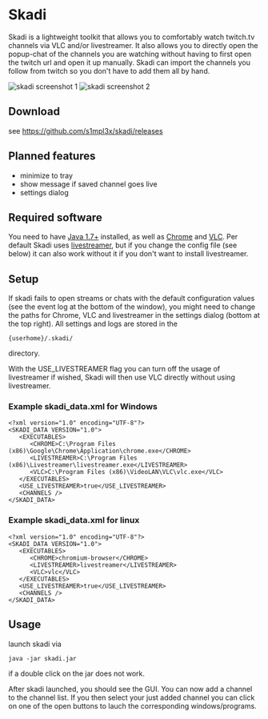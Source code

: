 Skadi
=====
Skadi is a lightweight toolkit that allows you to comfortably watch twitch.tv channels via VLC and/or livestreamer. It also allows you to directly open the popup-chat of the channels you are watching without having to first open the twitch url and open it up manually. Skadi can import the channels you follow from twitch so you don't have to add them all by hand.

![skadi screenshot 1](https://i.imgur.com/sjdQQs4.png "Skadi screenshot")
![skadi screenshot 2](https://i.imgur.com/ExnJCtW.png "Skadi live")

## Download

see https://github.com/s1mpl3x/skadi/releases

## Planned features

* minimize to tray
* show message if saved channel goes live
* settings dialog

## Required software
You need to have [Java 1.7+](https://www.java.com/de/download/) installed, as well as [Chrome](https://www.google.com/chrome/) and [VLC](https://www.videolan.org/vlc/). Per default Skadi uses  [livestreamer](https://github.com/chrippa/livestreamer/releases), but if you change the config file (see below) it can also work without it if you don't want to install livestreamer.

## Setup
If skadi fails to open streams or chats with the default configuration values (see the event log at the bottom of the window), you might need to change the paths for Chrome, VLC and livestreamer in the settings dialog (bottom at the top right). All  settings and logs are stored in the
```
{userhome}/.skadi/
```
directory.

With the USE_LIVESTREAMER flag you can turn off the usage of livestreamer if wished, Skadi will then use VLC directly without using livestreamer.

### Example skadi_data.xml for Windows
```
<?xml version="1.0" encoding="UTF-8"?>
<SKADI_DATA VERSION="1.0">
   <EXECUTABLES>
      <CHROME>C:\Program Files (x86)\Google\Chrome\Application\chrome.exe</CHROME>
      <LIVESTREAMER>C:\Program Files (x86)\Livestreamer\livestreamer.exe</LIVESTREAMER>
      <VLC>C:\Program Files (x86)\VideoLAN\VLC\vlc.exe</VLC>
   </EXECUTABLES>
   <USE_LIVESTREAMER>true</USE_LIVESTREAMER>
   <CHANNELS />
</SKADI_DATA>
```

### Example skadi_data.xml for linux
```
<?xml version="1.0" encoding="UTF-8"?>
<SKADI_DATA VERSION="1.0">
   <EXECUTABLES>
      <CHROME>chromium-browser</CHROME>
      <LIVESTREAMER>livestreamer</LIVESTREAMER>
      <VLC>vlc</VLC>
   </EXECUTABLES>
   <USE_LIVESTREAMER>true</USE_LIVESTREAMER>
   <CHANNELS />
</SKADI_DATA>
```

## Usage

launch skadi via 

```
java -jar skadi.jar
```
if a double click on the jar does not work.

After skadi launched, you should see the GUI. You can now add a channel to the channel list. If you then select your just added channel you can click on one of the open buttons to lauch the corresponding windows/programs. 
